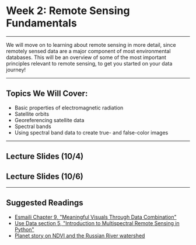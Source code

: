 # Week 2: Remote Sensing Fundamentals
-----------------

We will move on to learning about remote sensing in more detail, since remotely sensed data are a major component of most environmental databases. This will be an overview of some of the most important principles relevant to remote sensing, to get you started on your data journey!

_________________

## Topics We Will Cover:

* Basic properties of electromagnetic radiation
* Satellite orbits
* Georeferencing satellite data
* Spectral bands
* Using spectral band data to create true- and false-color images

__________________
## Lecture Slides (10/4)
## Lecture Slides (10/6)

------------------
## Suggested Readings

* [Esmaili Chapter 9, "Meaningful Visuals Through Data Combination"](https://agupubs.onlinelibrary.wiley.com/doi/10.1002/9781119606925.ch9)
* [Use Data section 5, "Introduction to Multispectral Remote Sensing in Python"](https://www.earthdatascience.org/courses/use-data-open-source-python/multispectral-remote-sensing/intro-multispectral-data/)
* [Planet story on NDVI and the Russian River watershed](https://www.planet.com/pulse/using-ndvi-differences-to-measure-drought-in-the-russian-river-watershed/)
